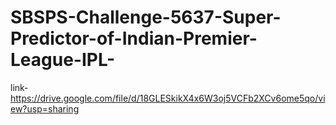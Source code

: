 # SBSPS-Challenge-5637-Super-Predictor-of-Indian-Premier-League-IPL-
link-https://drive.google.com/file/d/18GLESkikX4x6W3oj5VCFb2XCv6ome5qo/view?usp=sharing
